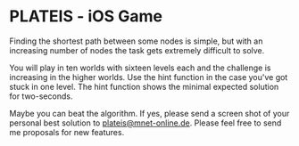 # PLATEIS - iOS Game 

Finding the shortest path between some nodes is simple, but with an increasing number of nodes the task gets extremely difficult to solve. 

You will play in ten worlds with sixteen levels each and the challenge is increasing in the higher worlds. Use the hint function in the case you've got stuck in one level. The hint function shows the minimal expected solution for two-seconds. 

Maybe you can beat the algorithm. If yes, please send a screen shot of your personal best solution to plateis@mnet-online.de. Please feel free to send me proposals for new features.
